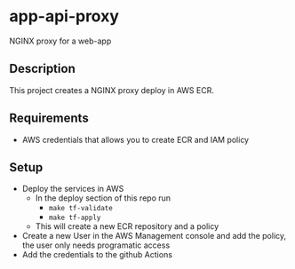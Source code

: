 # app-api-proxy
NGINX proxy for a web-app

## Description
This project creates a NGINX proxy deploy in AWS ECR.

## Requirements
* AWS credentials that allows you to create ECR and IAM policy

## Setup
* Deploy the services in AWS
    * In the deploy section of this repo run
        *  `make tf-validate` 
        *  `make tf-apply`
    * This will create a new ECR repository and a policy
* Create a new User in the AWS Management console and add the policy, the user only needs programatic access
* Add the credentials to the github Actions
